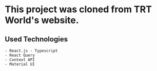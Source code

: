 # This project was cloned from TRT World's website.

## Used Technologies

    - React.js - Typescript
    - React Query
    - Context API
    - Material UI
